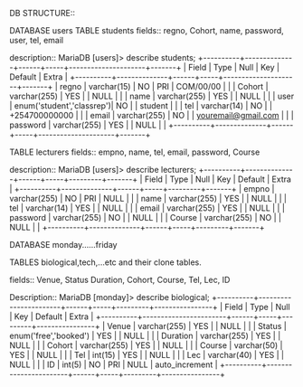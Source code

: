 

DB STRUCTURE::

DATABASE users
TABLE students
fields::
regno, Cohort, name, password, user, tel, email

description::
MariaDB [users]> describe students;
+----------+--------------+------+-----+---------------------+-------+
| Field    | Type         | Null | Key | Default             | Extra |
+----------+--------------+------+-----+---------------------+-------+
| regno    | varchar(15)  | NO   | PRI | COM/00/00           |       |
| Cohort   | varchar(255) | YES  |     | NULL                |       |
| name     | varchar(255) | YES  |     | NULL                |       |
| user     | enum('student','classrep')| NO   |     | student             |       |
| tel      | varchar(14)  | NO   |     | +254700000000       |       |
| email    | varchar(255) | NO   |     | youremail@gmail.com |       |
| password | varchar(255) | YES  |     | NULL                |       |
+----------+--------------+------+-----+---------------------+-------+

TABLE lecturers
fields::
empno, name, tel, email, password, Course

description::
MariaDB [users]> describe lecturers;
+----------+--------------+------+-----+---------+-------+
| Field    | Type         | Null | Key | Default | Extra |
+----------+--------------+------+-----+---------+-------+
| empno    | varchar(255) | NO   | PRI | NULL    |       |
| name     | varchar(255) | YES  |     | NULL    |       |
| tel      | varchar(14)  | YES  |     | NULL    |       |
| email    | varchar(255) | YES  |     | NULL    |       |
| password | varchar(255) | NO   |     | NULL    |       |
| Course   | varchar(255) | NO   |     | NULL    |       |
+----------+--------------+------+-----+---------+-------+


DATABASE monday......friday

TABLES biological,tech,...etc and
their clone tables.

fields::
Venue, Status Duration, Cohort, Course, Tel, Lec, ID

Description::
MariaDB [monday]> describe biological;
+----------+-----------------------+------+-----+---------+----------------+
| Field    | Type                  | Null | Key | Default | Extra          |
+----------+-----------------------+------+-----+---------+----------------+
| Venue    | varchar(255)          | YES  |     | NULL    |                |
| Status   | enum('free','booked') | YES  |     | NULL    |                |
| Duration | varchar(255)          | YES  |     | NULL    |                |
| Cohort   | varchar(255)          | YES  |     | NULL    |                |
| Course   | varchar(50)           | YES  |     | NULL    |                |
| Tel      | int(15)               | YES  |     | NULL    |                |
| Lec      | varchar(40)           | YES  |     | NULL    |                |
| ID       | int(5)                | NO   | PRI | NULL    | auto_increment |
+----------+-----------------------+------+-----+---------+----------------+

